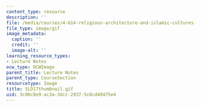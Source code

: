```yaml
---
content_type: resource
description: ''
file: /media/courses/4-614-religious-architecture-and-islamic-cultures-fall-2002/3c06c8e9ac3a3dcc29375c6cd49475e4_SLD17thumbnail.gif
file_type: image/gif
image_metadata:
  caption: ''
  credit: ''
  image-alt: ''
learning_resource_types:
- Lecture Notes
ocw_type: OCWImage
parent_title: Lecture Notes
parent_type: CourseSection
resourcetype: Image
title: SLD17thumbnail.gif
uid: 3c06c8e9-ac3a-3dcc-2937-5c6cd49475e4
---
```

